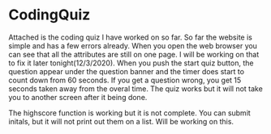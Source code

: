 # CodingQuiz


Attached is the coding quiz I have worked on so far. So far the website is simple and has a few errors already. When you open the web browser you can see that all the attributes are still on one page. I will be working on that to fix it later tonight(12/3/2020). When you push the start quiz button, the question appear under the  question banner and the timer does start to count down from 60 seconds. If you get a question wrong, you get 15 seconds taken away from the overal time. The quiz works but it will not take you to another screen after it being done. 

The highscore function is working but it is not complete. You can submit initals, but it will not print out them on a list. Will be working on this.  
